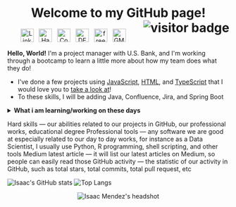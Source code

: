 <h1 align="center">
	Welcome to my GitHub page! 
	<img src="https://visitor-badge.glitch.me/badge?page_id=IsaacMendez-work.IsaacMendez-work" alt="visitor badge" align="right">
</h1>
<p align='center'>
<a href="https://www.linkedin.com/in/IsaacMendez-work/"><img height="30px" alt="LinkedIn logo" src="https://upload.wikimedia.org/wikipedia/commons/c/ca/LinkedIn_logo_initials.png"></a>&nbsp;&nbsp;
<a href="https://www.hackerrank.com/isaacmendez_work"><img height="30px" alt="HackerRank logo" src="https://upload.wikimedia.org/wikipedia/commons/4/40/HackerRank_Icon-1000px.png"></a>&nbsp;&nbsp;
<a href="https://www.codecademy.com/profiles/IsaacMendez-work"><img height="30px" alt="Codecademy logo" src="https://upload.wikimedia.org/wikipedia/commons/b/b1/Cib-codecademy_%28CoreUI_Icons_v1.0.0%29.svg"></a>&nbsp;&nbsp;
<a href="https://dev.to/isaacmendezwork"><img height="30px" alt="DEV logo" src="https://d2fltix0v2e0sb.cloudfront.net/dev-rainbow.svg"></a>&nbsp;&nbsp;
<a href="https://www.freecodecamp.org/isaacmendez-work"><img height="30px" alt="freeCodeCamp logo" src="https://design-style-guide.freecodecamp.org/downloads/fcc_secondary_small.svg"></a>&nbsp;&nbsp;
<a href="mailto:IsaacMendez.work@gmail.com"><img height="30px" alt="GMail logo" src="https://upload.wikimedia.org/wikipedia/commons/7/7e/Gmail_icon_%282020%29.svg"></a>&nbsp;&nbsp;
</p>

**Hello, World!** I'm a project manager with U.S. Bank, and I'm working through a bootcamp to learn a little more about how my team does what they do!    
- I've done a few projects using [JavaScript](https://github.com/IsaacMendez-work?tab=repositories&q=&type=&language=javascript&sort="), [HTML](https://github.com/IsaacMendez-work?tab=repositories&q=&type=&language=html&sort=), and [TypeScript](https://github.com/IsaacMendez-work?tab=repositories&q=&type=&language=typescript&sort=) that I would love you to [take a look at](https://github.com/IsaacMendez-work?tab=repositories)!
- To these skills, I will be adding Java, Confluence, Jira, and Spring Boot   
<details>
 <summary><strong>What i am learning/working on these days</strong></summary>
 <ul>
   <li> Efficient system designing </li>
   <li> Working with Jira </li>
   <li> Playing around with Java </li>
   <li> Angular development</li>
  </ul>
</details>


Hard skills — our abilities related to our projects in GitHub, our professional works, educational degree
Professional tools — any software we are good at especially related to our day to day works, for instance as a Data Scientist, I usually use Python, R programming, shell scripting, and other tools
Medium latest article — it will list our latest articles on Medium, so people can easily read those
GitHub activity — the statistic of our activity in GitHub, such as total stars, total commits, total pull request, etc
    

![Isaac's GitHub stats](https://github-readme-stats.vercel.app/api?username=IsaacMendez-work&count_private=true&show_icons=true&theme=vue&hide=issues,contribs)
![Top Langs](https://github-readme-stats.vercel.app/api/top-langs/?username=IsaacMendez-work&theme=vue)

<div align="center">
	<img src="https://media-exp1.licdn.com/dms/image/C4E03AQF4mDYydCqYxw/profile-displayphoto-shrink_400_400/0/1620154078278?e=1625702400&v=beta&t=mOaW7jUTJ0jfkTVPpnUOMsJs4nCuDxFmQrdhEWZzSyM" align="center" alt="Isaac Mendez's headshot" />
</div>
